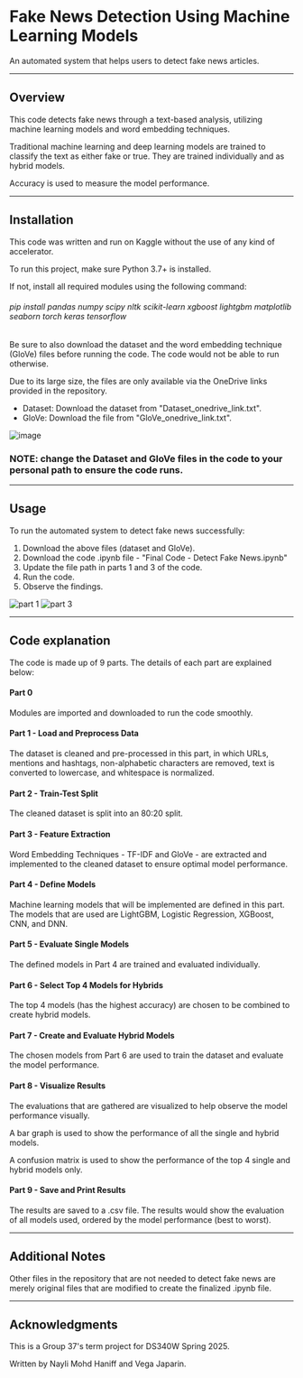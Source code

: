 # Fake News Detection Using Machine Learning Models

An automated system that helps users to detect fake news articles.

---


## Overview

This code detects fake news through a text-based analysis, utilizing machine learning models and word embedding techniques. 

Traditional machine learning and deep learning models are trained to classify the text as either fake or true. They are trained individually and as hybrid models.

Accuracy is used to measure the model performance. 

---

## Installation

This code was written and run on Kaggle without the use of any kind of accelerator.

To run this project, make sure Python 3.7+ is installed.

If not, install all required modules using the following command:

###### pip install pandas numpy scipy nltk scikit-learn xgboost lightgbm matplotlib seaborn torch keras tensorflow



Be sure to also download the dataset and the word embedding technique (GloVe) files before running the code. The code would not be able to run otherwise. 

Due to its large size, the files are only available via the OneDrive links provided in the repository.

- Dataset: Download the dataset from "Dataset_onedrive_link.txt".
- GloVe: Download the file from "GloVe_onedrive_link.txt".

![image](https://github.com/user-attachments/assets/c4a780b7-c6a2-49b4-83ef-692709c469a1)

### NOTE: change the Dataset and GloVe files in the code to your personal path to ensure the code runs. 

---

## Usage

To run the automated system to detect fake news successfully:
1. Download the above files (dataset and GloVe).
2. Download the code .ipynb file - "Final Code - Detect Fake News.ipynb"
3. Update the file path in parts 1 and 3 of the code.
4. Run the code.
5. Observe the findings. 

![part 1](https://github.com/user-attachments/assets/3d343cfb-856f-4473-a0d5-0240a296c289)
![part 3](https://github.com/user-attachments/assets/34891fec-77b2-4d1b-96d9-cb858cdd4e8c)

---

## Code explanation

The code is made up of 9 parts. The details of each part are explained below:

#### Part 0 
Modules are imported and downloaded to run the code smoothly.

#### Part 1 - Load and Preprocess Data
The dataset is cleaned and pre-processed in this part, in which URLs, mentions and hashtags, non-alphabetic characters are removed, text is converted to lowercase, and whitespace is normalized.

#### Part 2 - Train-Test Split
The cleaned dataset is split into an 80:20 split.

#### Part 3 - Feature Extraction
Word Embedding Techniques - TF-IDF and GloVe - are extracted and implemented to the cleaned dataset to ensure optimal model performance.

#### Part 4 - Define Models
Machine learning models that will be implemented are defined in this part. The models that are used are LightGBM, Logistic Regression, XGBoost, CNN, and DNN.

#### Part 5 - Evaluate Single Models
The defined models in Part 4 are trained and evaluated individually. 

#### Part 6 - Select Top 4 Models for Hybrids
The top 4 models (has the highest accuracy) are chosen to be combined to create hybrid models. 

#### Part 7 - Create and Evaluate Hybrid Models
The chosen models from Part 6 are used to train the dataset and evaluate the model performance. 

#### Part 8 - Visualize Results
The evaluations that are gathered are visualized to help observe the model performance visually. 

A bar graph is used to show the performance of all the single and hybrid models.

A confusion matrix is used to show the performance of the top 4 single and hybrid models only. 

#### Part 9 - Save and Print Results
The results are saved to a .csv file. The results would show the evaluation of all models used, ordered by the model performance (best to worst). 

---

## Additional Notes

Other files in the repository that are not needed to detect fake news are merely original files that are modified to create the finalized .ipynb file. 

---

## Acknowledgments

This is a Group 37's term project for DS340W Spring 2025.

Written by Nayli Mohd Haniff and Vega Japarin.
